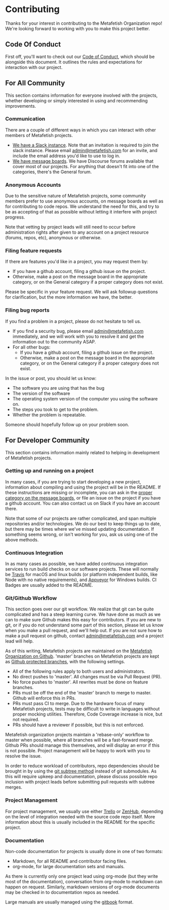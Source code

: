 # Contributing

Thanks for your interest in contributing to the Metafetish
Organization repo! We're looking forward to working with you to make
this project better.

## Code Of Conduct

First off, you'll want to check out our [Code of Conduct](CODE_OF_CONDUCT.md), which
should be alongside this document. It outlines the rules and
expectations for interaction with our project.

## For All Community

This section contains information for everyone involved with the
projects, whether developing or simply interested in using and
recommending improvements.

### Communication

There are a couple of different ways in which you can interact with
other members of Metafetish projects.

- [We have a Slack instance](https://metafetish.slack.com). Note that an invitation is required
  to join the slack instance. Please email admin@metafetish.com for an
  invite, and include the email address you'd like to use to log in.
- [We have message boards](http://metafetish.club). We have Discourse forums available that
  cover most of our projects. For anything that doesn't fit into one
  of the categories, there's the General forum.

### Anonymous Accounts

Due to the sensitive nature of Metafetish projects, some community
members prefer to use anonymous accounts, on message boards as well as
for contributing to code repos. We understand the need for this, and
try to be as accepting of that as possible without letting it
interfere with project progress. 

Note that vetting by project leads will still need to occur before
administration rights after given to any account on a project resource
(forums, repos, etc), anonymous or otherwise.

### Filing feature requests

If there are features you'd like in a project, you may request them by:

- If you have a github account, filing a github issue on the project.
- Otherwise, make a post on the message board in the appropriate
  category, or on the General category if a proper category does not
  exist.
  
Please be specific in your feature request. We will ask followup
questions for clarification, but the more information we have, the
better.

### Filing bug reports

If you find a problem in a project, please do not hesitate to tell us.

- If you find a security bug, please email [admin@metafetish.com](mailto:admin@metafetish.com)
  immediately, and we will work with you to resolve it and get the
  information out to the community ASAP.
- For all other bugs:
  - If you have a github account, filing a github issue on the project.
  - Otherwise, make a post on the message board in the appropriate
    category, or on the General category if a proper category does not
    exist.

In the issue or post, you should let us know:

- The software you are using that has the bug
- The version of the software
- The operating system version of the computer you using the software
  on.
- The steps you took to get to the problem.
- Whether the problem is repeatable.

Someone should hopefully follow up on your problem soon.

## For Developer Community

This section contains information mainly related to helping in
development of Metafetish projects.

### Getting up and running on a project

In many cases, if you are trying to start developing a new project,
information about compiling and using the project will be in the
README. If these instructions are missing or incomplete, you can ask
in the [proper category on the message boards](   http://metafetish.club), or file an issue on
the project if you have a github account. You can also contact us on
Slack if you have an account there.

Note that some of our projects are rather complicated, and span
multiple repositories and/or technologies. We do our best to keep
things up to date, but there may be times where we've missed updating
documentation. If something seems wrong, or isn't working for you, ask
us using one of the above methods.

### Continuous Integration

In as many cases as possible, we have added continuous integration
services to run build checks on our software projects. These will
normally be [Travis](http://travis-ci.org) for macOS and linux builds (or platform
independent builds, like Node with no native requirements),
and [Appveyor](http://appveyor.com) for Windows builds. CI Badges are usually added to
the README.

### Git/Github Workflow

This section goes over our git workflow. We realize that git can be
quite complicated and has a steep learning curve. We have done as much
as we can to make sure Github makes this easy for contributors. If you
are new to git, or if you do not understand some part of this section,
please let us know when you make a pull request, and we'll help out.
If you are not sure how to make a pull request on github,
contact [admin@metafetish.com](mailto:admin@metafetish.com) and a project lead will help.

As of this writing, Metafetish projects are maintained on
the [Metafetish Organization on Github](http://github.com/metafetish). 'master' branches on
Metafetish projects are kept as [Github protected branches](https://help.github.com/articles/about-protected-branches/), with
the following settings.

- All of the following rules apply to both users and administrators.
- No direct pushes to 'master'. All changes must be via Pull Request
  (PR).
- No force pushes to 'master'. All rewrites must be done on feature
  branches.
- PRs must be off the end of the 'master' branch to merge to master.
  Github will enforce this in PRs.
- PRs must pass CI to merge. Due to the hardware focus of many
  Metafetish projects, tests may be difficult to write in languages
  without proper mocking utilities. Therefore, Code Coverage increase
  is nice, but not required.
- PRs should have a reviewer if possible, but this is not enforced.

Metafetish organization projects maintain a 'rebase-only' workflow to
master when possible, where all branches will be a fast-forward merge.
Github PRs should manage this themselves, and will display an error if
this is not possible. Project management will be happy to work with
you to resolve the issue.

In order to reduce workload of contributors, repo dependencies should
be brought in by using the [git subtree method](https://developer.atlassian.com/blog/2015/05/the-power-of-git-subtree/) instead of git
submodules. As this will require upkeep and documentation, please
discuss possible repo inclusion with project leads before submitting
pull requests with subtree merges.

### Project Management

For project management, we usually use either [Trello](http://trello.com)
or [ZenHub](http://zenhub.io), depending on the level of integration needed with the
source code repo itself. More information about this is usually
included in the README for the specific project.

### Documentation

Non-code documentation for projects is usually done in one of two
formats:

- Markdown, for all README and contributor facing files.
- org-mode, for large documentation sets and manuals.

As there is currently only one project lead using org-mode (but they
write most of the documentation), conversation from org-mode to
markdown can happen on request. Similarly, markdown versions of
org-mode documents may be checked in to documentation repos as needed.

Large manuals are usually managed using the [gitbook](https://github.com/GitbookIO/gitbook) format.
